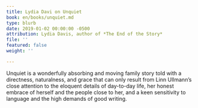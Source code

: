 ```yaml
---
title: Lydia Davi on Unquiet
book: en/books/unquiet.md
type: blurb
date: 2019-01-02 00:00:00 -0500
attribution: Lydia Davis, author of *The End of the Story*
file: ''
featured: false
weight: ''

---
```

Unquiet is a wonderfully absorbing and moving family story told with a directness, naturalness, and grace that can only result from Linn Ullmann’s close attention to the eloquent details of day-to-day life, her honest embrace of herself and the people close to her, and a keen sensitivity to language and the high demands of good writing.